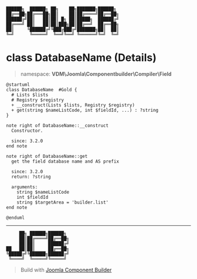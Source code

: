 ```
██████╗  ██████╗ ██╗    ██╗███████╗██████╗
██╔══██╗██╔═══██╗██║    ██║██╔════╝██╔══██╗
██████╔╝██║   ██║██║ █╗ ██║█████╗  ██████╔╝
██╔═══╝ ██║   ██║██║███╗██║██╔══╝  ██╔══██╗
██║     ╚██████╔╝╚███╔███╔╝███████╗██║  ██║
╚═╝      ╚═════╝  ╚══╝╚══╝ ╚══════╝╚═╝  ╚═╝
```
# class DatabaseName (Details)
> namespace: **VDM\Joomla\Componentbuilder\Compiler\Field**
```uml
@startuml
class DatabaseName  #Gold {
  # Lists $lists
  # Registry $registry
  + __construct(Lists $lists, Registry $registry)
  + get(string $nameListCode, int $fieldId, ...) : ?string
}

note right of DatabaseName::__construct
  Constructor.

  since: 3.2.0
end note

note right of DatabaseName::get
  get the field database name and AS prefix

  since: 3.2.0
  return: ?string
  
  arguments:
    string $nameListCode
    int $fieldId
    string $targetArea = 'builder.list'
end note
 
@enduml
```

---
```
     ██╗ ██████╗██████╗
     ██║██╔════╝██╔══██╗
     ██║██║     ██████╔╝
██   ██║██║     ██╔══██╗
╚█████╔╝╚██████╗██████╔╝
 ╚════╝  ╚═════╝╚═════╝
```
> Build with [Joomla Component Builder](https://git.vdm.dev/joomla/Component-Builder)

